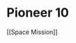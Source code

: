 # Pioneer 10

[[Space Mission]]

[//begin]: # "Autogenerated link references for markdown compatibility"
[space-mission]: space-mission "Space Mission"
[//end]: # "Autogenerated link references"